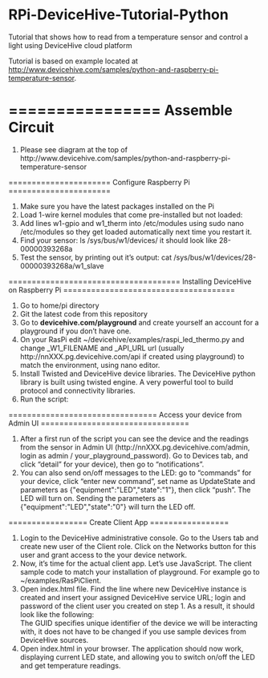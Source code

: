 RPi-DeviceHive-Tutorial-Python
==============================

Tutorial that shows how to read from a temperature sensor and control a light using DeviceHive cloud platform

Tutorial is based on example located at http://www.devicehive.com/samples/python-and-raspberry-pi-temperature-sensor.

================
Assemble Circuit
================
<ol>
<li>Please see diagram at the top of http://www.devicehive.com/samples/python-and-raspberry-pi-temperature-sensor</li>
</ol>
======================
Configure Raspberry Pi
======================
<ol>
<li>Make sure you have the latest packages installed on the Pi</li>
<pre class="code-text-only" style="display: none;">
<code>sudo apt-get update</code>
<code>sudo apt-get upgrade</code>
</pre>
<li>Load 1-wire kernel modules that come pre-installed but not loaded:</li>
<pre class="code-text-only" style="display: none;">
<code>sudo modprobe w1-gpio</code>
<code>sudo modprobe w1_therm</code>
</pre>
<li>Add lines w1-gpio and w1_therm into /etc/modules using sudo nano /etc/modules so they get loaded automatically next time you restart it.</li>
<li>Find your sensor: ls /sys/bus/w1/devices/ it should look like 28-00000393268a</li>
<li>Test the sensor, by printing out it’s output: cat /sys/bus/w1/devices/28-00000393268a/w1_slave</li>
</ol>
=====================================
Installing DeviceHive on Raspberry Pi
=====================================
<ol>
<li>Go to home/pi directory</li>
<li>Git the latest code from this repository</li>
<pre class="code-text-only" style="display: none;">
<code>git clone https://github.com/mvartani76/RPi-DeviceHive-Tutorial-Python</code>
</pre>
<li>Go to <b>devicehive.com/playground</b> and create yourself an account for a playground if you don’t have one.</li>
<li>On your RasPi edit ~/devicehive/examples/raspi_led_thermo.py and change _W1_FILENAME and _API_URL url (usually http://nnXXX.pg.devicehive.com/api if created using playground) to match the environment, using nano editor.</li>
<li>Install Twisted and DeviceHive device libraries. The DeviceHive python library is built using twisted engine. A very powerful tool to build protocol and connectivity libraries.</li>
<pre class="code-text-only" style="display: none;">
<code>sudo apt-get install python-twisted</code>
<code>~/devicehive run sudo python setup.py install</code>
</pre>
<li>Run the script:</li>
<pre class="code-text-only" style="display: none;">
<code>sudo python ~/devicehive/examples/raspi_led_thermo.py</code>
</pre>
</ol>
================================
Access your device from Admin UI
================================
<ol>
<li>After a first run of the script you can see the device and the readings from the sensor in Admin UI (http://nnXXX.pg.devicehive.com/admin, login as admin / your_playground_password). Go to Devices tab, and click “detail” for your device), then go to “notifications”.</li>
<li>You can also send on/off messages to the LED: go to “commands” for your device, click “enter new command”, set name as UpdateState and parameters as {"equipment":"LED","state":"1"}, then click “push”. The LED will turn on.
 Sending the parameters as {"equipment":"LED","state":"0"} will turn the LED off.</li>
</ol>
=================
Create Client App
=================
<ol>
<li>Login to the DeviceHive administrative console. Go to the Users tab and create new user of the Client role. Click on the Networks button for this user and grant access to the your device network.</li>
<li>Now, it’s time for the actual client app. Let’s use JavaScript. The client sample code to match your installation of playground. For example go to ~/examples/RasPiClient.</li>
<li>Open index.html file. Find the line where new DeviceHive instance is created and insert your assigned DeviceHive service URL; login and password of the client user you created on step 1. As a result, it should look like the following:</li>
<pre class="code-text-only" style="display: none;">
<code>var deviceHive = new DeviceHive("http://yourinstance.pg.devicehive.com/api", "myclientuser", "mypassword");</code>
<code>app.start(deviceHive, "9f33566e-1f8f-11e2-8979-c42c030dd6a5");</code>
</pre>
The GUID specifies unique identifier of the device we will be interacting with, it does not have to be changed if you use sample devices from DeviceHive sources.
<li>Open index.html in your browser. The application should now work, displaying current LED state, and allowing you to switch on/off the LED and get temperature readings.</li>
</ol>

